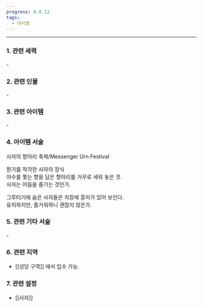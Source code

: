 ```yaml
---
progress: 0.0.12
tags:
  - 아이템
---
```

---
### 1. 관련 세력 
\-

### 2. 관련 인물
\-

### 3. 관련 아이템
\-

### 4. 아이템 서술
사자의 항아리 축제/Messenger Urn Festival

뭔가를 착각한 사자의 장식  
야수를 쫓는 향을 담은 항아리를 거꾸로 세워 놓은 것.  
사자는 어둠을 즐기는 것인가.  
  
그루터기에 숨은 사자들은 치장에 흥미가 있어 보인다.  
유치하지만, 즐거워하니 괜찮지 않은가.

### 5. 관련 기타 서술
\-

### 6. 관련 지역
- [[성당 구역]] 에서 입수 가능.
### 7. 관련 설정
- [[사자]]
